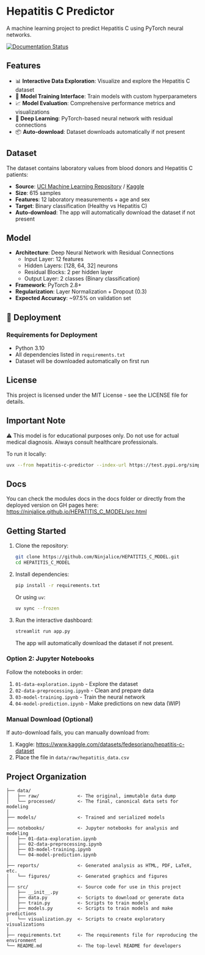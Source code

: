 # Hepatitis C Predictor

A machine learning project to predict Hepatitis C using PyTorch neural networks.

[![Documentation Status](https://img.shields.io/badge/docs-latest-brightgreen.svg)](https://ninjalice.github.io/HEPATITIS_C_MODEL/src.html)

## Features

- 📊 **Interactive Data Exploration**: Visualize and explore the Hepatitis C dataset
- 🚀 **Model Training Interface**: Train models with custom hyperparameters
- 📈 **Model Evaluation**: Comprehensive performance metrics and visualizations
- 🤖 **Deep Learning**: PyTorch-based neural network with residual connections
- 📦 **Auto-download**: Dataset downloads automatically if not present

## Dataset

The dataset contains laboratory values from blood donors and Hepatitis C patients:

- **Source**: [UCI Machine Learning Repository](https://archive.ics.uci.edu/ml/datasets/HCV+data) / [Kaggle](https://www.kaggle.com/datasets/fedesoriano/hepatitis-c-dataset)
- **Size**: 615 samples
- **Features**: 12 laboratory measurements + age and sex
- **Target**: Binary classification (Healthy vs Hepatitis C)
- **Auto-download**: The app will automatically download the dataset if not present

## Model

- **Architecture**: Deep Neural Network with Residual Connections
  - Input Layer: 12 features
  - Hidden Layers: [128, 64, 32] neurons
  - Residual Blocks: 2 per hidden layer
  - Output Layer: 2 classes (Binary classification)
- **Framework**: PyTorch 2.8+
- **Regularization**: Layer Normalization + Dropout (0.3)
- **Expected Accuracy**: ~97.5% on validation set

## 🚀 Deployment

### Requirements for Deployment

- Python 3.10
- All dependencies listed in `requirements.txt`
- Dataset will be downloaded automatically on first run

## License

This project is licensed under the MIT License - see the LICENSE file for details.

## Important Note

⚠️ This model is for educational purposes only. Do not use for actual medical diagnosis. Always consult healthcare professionals.

To run it locally:

```bash
uvx --from hepatitis-c-predictor --index-url https://test.pypi.org/simple/ --extra-index-url https://pypi.org/simple/ hepatitis-c-demo
```

## Docs

You can check the modules docs in the docs folder or directly from the deployed version on GH pages here: https://ninjalice.github.io/HEPATITIS_C_MODEL/src.html

## Getting Started

1. Clone the repository:
   ```bash
   git clone https://github.com/Ninjalice/HEPATITIS_C_MODEL.git
   cd HEPATITIS_C_MODEL
   ```

2. Install dependencies:
   ```bash
   pip install -r requirements.txt
   ```
   
   Or using `uv`:
   ```bash
   uv sync --frozen
   ```

3. Run the interactive dashboard:
   ```bash
   streamlit run app.py
   ```
   
   The app will automatically download the dataset if not present.

### Option 2: Jupyter Notebooks

Follow the notebooks in order:
1. `01-data-exploration.ipynb` - Explore the dataset
2. `02-data-preprocessing.ipynb` - Clean and prepare data
3. `03-model-training.ipynb` - Train the neural network
4. `04-model-prediction.ipynb` - Make predictions on new data (WIP)

### Manual Download (Optional)

If auto-download fails, you can manually download from:
1. Kaggle: https://www.kaggle.com/datasets/fedesoriano/hepatitis-c-dataset
2. Place the file in `data/raw/hepatitis_data.csv`

## Project Organization

    ├── data/
    │   ├── raw/              <- The original, immutable data dump
    │   └── processed/        <- The final, canonical data sets for modeling
    │
    ├── models/               <- Trained and serialized models
    │
    ├── notebooks/            <- Jupyter notebooks for analysis and modeling
    │   ├── 01-data-exploration.ipynb
    │   ├── 02-data-preprocessing.ipynb
    │   ├── 03-model-training.ipynb
    │   └── 04-model-prediction.ipynb
    │
    ├── reports/              <- Generated analysis as HTML, PDF, LaTeX, etc.
    │   └── figures/          <- Generated graphics and figures
    │
    ├── src/                  <- Source code for use in this project
    │   ├── __init__.py
    │   ├── data.py           <- Scripts to download or generate data
    │   ├── train.py          <- Scripts to train models
    │   ├── models.py         <- Scripts to train models and make predictions
    │   └── visualization.py  <- Scripts to create exploratory visualizations
    │
    ├── requirements.txt      <- The requirements file for reproducing the environment
    └── README.md             <- The top-level README for developers

